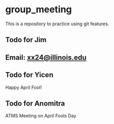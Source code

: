 # group_meeting

This is a repository to practice using git features.

## Todo for Jim
## Email: xx24@illinois.edu

## Todo for Yicen
Happy April Fool!

## Todo for Anomitra
ATMS Meeting on April Fools Day
